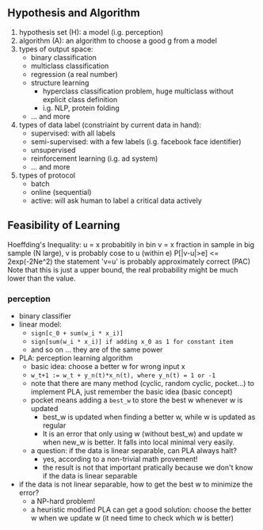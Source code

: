 ## Hypothesis and Algorithm
1. hypothesis set (H): a model (i.g. perception)
2. algorithm (A): an algorithm to choose a good g from a model
3. types of output space:
   *  binary classification
   *  multiclass classification
   *  regression (a real number)
   *  structure learning
      *  hyperclass classification problem, huge multiclass without explicit class definition
      *  i.g. NLP, protein folding
   *  ... and more
4. types of data label (constriaint by current data in hand):
   *  supervised: with all labels
   *  semi-supervised: with a few labels (i.g. facebook face identifier)
   *  unsupervised
   *  reinforcement learning (i.g. ad system)
   *  ... and more
5. types of protocol
   *  batch
   *  online (sequential)
   *  active: will ask human to label a critical data actively

## Feasibility of Learning
Hoeffding's Inequality:
    u = x probabitily in bin
    v = x fraction in sample
    in big sample (N large), v is probably cose to u (within e)
    P[|v-u|>e] <= 2exp(-2Ne^2)
    the statement 'v=u' is probably approximately correct (PAC)
Note that this is just a upper bound, the real probability might be much lower than the value.

### perception
*  binary classifier
*  linear model:
   *  `sign[c_0 + sum(w_i * x_i)]`
   *  `sign[sum(w_i * x_i)] if adding x_0 as 1 for constant item`
   *  and so on ... they are of the same power
*  PLA: perception learning algorithm
   *  basic idea: choose a better w for wrong input x 
   *  `w_t+1 := w_t + y_n(t)*x_n(t), where y_n(t) = 1 or -1`
   *  note that there are many method (cyclic, random cyclic, pocket...) to implement PLA, just remember the basic idea (basic concept)
   *  pocket means adding a `best_w` to store the best w whenever w is updated
      *  best_w is updated when finding a better w, while w is updated as regular
      *  It is an error that only using w (without best_w) and update w when new_w is better. It falls into local minimal very easily.
   *  a question: if the data is linear separable, can PLA always halt?
      *  yes, according to a non-trivial math provement!
      *  the result is not that important pratically because we don't know if the data is linear separable
*  if the data is not linear separable, how to get the best w to minimize the error?
   *  a NP-hard problem!
   *  a heuristic modified PLA can get a good solution: choose the better w when we update w (it need time to check which w is better)
